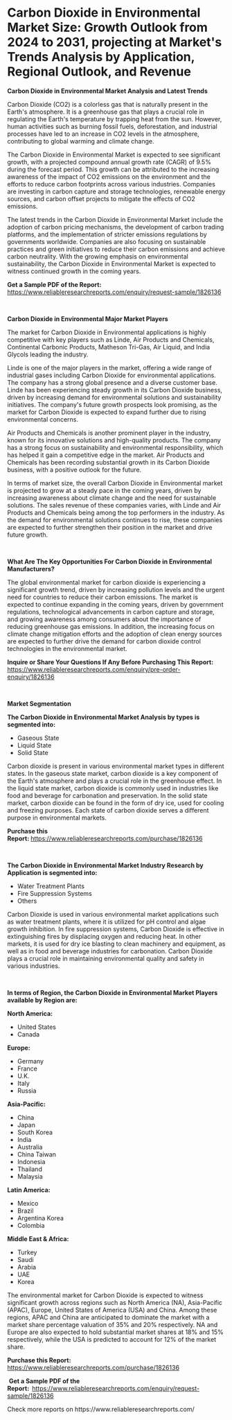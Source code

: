 <p><h1>Carbon Dioxide in Environmental Market Size: Growth Outlook from 2024 to 2031, projecting at Market's Trends Analysis by Application, Regional Outlook, and Revenue</h1></p><p><strong>Carbon Dioxide in Environmental Market Analysis and Latest Trends</strong></p>
<p><p>Carbon Dioxide (CO2) is a colorless gas that is naturally present in the Earth's atmosphere. It is a greenhouse gas that plays a crucial role in regulating the Earth's temperature by trapping heat from the sun. However, human activities such as burning fossil fuels, deforestation, and industrial processes have led to an increase in CO2 levels in the atmosphere, contributing to global warming and climate change.</p><p>The Carbon Dioxide in Environmental Market is expected to see significant growth, with a projected compound annual growth rate (CAGR) of 9.5% during the forecast period. This growth can be attributed to the increasing awareness of the impact of CO2 emissions on the environment and the efforts to reduce carbon footprints across various industries. Companies are investing in carbon capture and storage technologies, renewable energy sources, and carbon offset projects to mitigate the effects of CO2 emissions.</p><p>The latest trends in the Carbon Dioxide in Environmental Market include the adoption of carbon pricing mechanisms, the development of carbon trading platforms, and the implementation of stricter emissions regulations by governments worldwide. Companies are also focusing on sustainable practices and green initiatives to reduce their carbon emissions and achieve carbon neutrality. With the growing emphasis on environmental sustainability, the Carbon Dioxide in Environmental Market is expected to witness continued growth in the coming years.</p></p>
<p><strong>Get a Sample PDF of the Report:&nbsp;</strong> <a href="https://www.reliableresearchreports.com/enquiry/request-sample/1826136">https://www.reliableresearchreports.com/enquiry/request-sample/1826136</a></p>
<p>&nbsp;</p>
<p><strong>Carbon Dioxide in Environmental Major Market Players</strong></p>
<p><p>The market for Carbon Dioxide in Environmental applications is highly competitive with key players such as Linde, Air Products and Chemicals, Continental Carbonic Products, Matheson Tri-Gas, Air Liquid, and India Glycols leading the industry. </p><p>Linde is one of the major players in the market, offering a wide range of industrial gases including Carbon Dioxide for environmental applications. The company has a strong global presence and a diverse customer base. Linde has been experiencing steady growth in its Carbon Dioxide business, driven by increasing demand for environmental solutions and sustainability initiatives. The company's future growth prospects look promising, as the market for Carbon Dioxide is expected to expand further due to rising environmental concerns.</p><p>Air Products and Chemicals is another prominent player in the industry, known for its innovative solutions and high-quality products. The company has a strong focus on sustainability and environmental responsibility, which has helped it gain a competitive edge in the market. Air Products and Chemicals has been recording substantial growth in its Carbon Dioxide business, with a positive outlook for the future.</p><p>In terms of market size, the overall Carbon Dioxide in Environmental market is projected to grow at a steady pace in the coming years, driven by increasing awareness about climate change and the need for sustainable solutions. The sales revenue of these companies varies, with Linde and Air Products and Chemicals being among the top performers in the industry. As the demand for environmental solutions continues to rise, these companies are expected to further strengthen their position in the market and drive future growth.</p></p>
<p>&nbsp;</p>
<p><strong>What Are The Key Opportunities For Carbon Dioxide in Environmental Manufacturers?</strong></p>
<p><p>The global environmental market for carbon dioxide is experiencing a significant growth trend, driven by increasing pollution levels and the urgent need for countries to reduce their carbon emissions. The market is expected to continue expanding in the coming years, driven by government regulations, technological advancements in carbon capture and storage, and growing awareness among consumers about the importance of reducing greenhouse gas emissions. In addition, the increasing focus on climate change mitigation efforts and the adoption of clean energy sources are expected to further drive the demand for carbon dioxide control technologies in the environmental market.</p></p>
<p><strong>Inquire or Share Your Questions If Any Before Purchasing This Report:</strong> <a href="https://www.reliableresearchreports.com/enquiry/pre-order-enquiry/1826136">https://www.reliableresearchreports.com/enquiry/pre-order-enquiry/1826136</a></p>
<p>&nbsp;</p>
<p><strong>Market Segmentation</strong></p>
<p><strong>The Carbon Dioxide in Environmental Market Analysis by types is segmented into:</strong></p>
<p><ul><li>Gaseous State</li><li>Liquid State</li><li>Solid State</li></ul></p>
<p><p>Carbon dioxide is present in various environmental market types in different states. In the gaseous state market, carbon dioxide is a key component of the Earth's atmosphere and plays a crucial role in the greenhouse effect. In the liquid state market, carbon dioxide is commonly used in industries like food and beverage for carbonation and preservation. In the solid state market, carbon dioxide can be found in the form of dry ice, used for cooling and freezing purposes. Each state of carbon dioxide serves a different purpose in environmental markets.</p></p>
<p><strong>Purchase this Report:&nbsp;</strong><a href="https://www.reliableresearchreports.com/purchase/1826136">https://www.reliableresearchreports.com/purchase/1826136</a></p>
<p>&nbsp;</p>
<p><strong>The Carbon Dioxide in Environmental Market Industry Research by Application is segmented into:</strong></p>
<p><ul><li>Water Treatment Plants</li><li>Fire Suppression Systems</li><li>Others</li></ul></p>
<p><p>Carbon Dioxide is used in various environmental market applications such as water treatment plants, where it is utilized for pH control and algae growth inhibition. In fire suppression systems, Carbon Dioxide is effective in extinguishing fires by displacing oxygen and reducing heat. In other markets, it is used for dry ice blasting to clean machinery and equipment, as well as in food and beverage industries for carbonation. Carbon Dioxide plays a crucial role in maintaining environmental quality and safety in various industries.</p></p>
<p>&nbsp;</p>
<p><strong>In terms of Region, the Carbon Dioxide in Environmental Market Players available by Region are:</strong></p>
<p>
    <p> <strong> North America: </strong>
        <ul>
            <li>United States</li>
            <li>Canada</li>
        </ul>
        </p> 
    <p> <strong> Europe: </strong>
        <ul>
            <li>Germany</li>
            <li>France</li>
            <li>U.K.</li>
            <li>Italy</li>
            <li>Russia</li>
        </ul>
        </p> 
    <p> <strong> Asia-Pacific: </strong>
        <ul>
            <li>China</li>
            <li>Japan</li>
            <li>South Korea</li>
            <li>India</li>
            <li>Australia</li>
            <li>China Taiwan</li>
            <li>Indonesia</li>
            <li>Thailand</li>
            <li>Malaysia</li>
        </ul>
        </p> 
    <p> <strong> Latin America: </strong>
        <ul>
            <li>Mexico</li>
            <li>Brazil</li>
            <li>Argentina Korea</li>
            <li>Colombia</li>
        </ul>
        </p> 
    <p> <strong> Middle East & Africa: </strong>
        <ul>
            <li>Turkey</li>
            <li>Saudi</li>
            <li>Arabia</li>
            <li>UAE</li>
            <li>Korea</li>
        </ul>
    </p>
    </p>
<p><p>The environmental market for Carbon Dioxide is expected to witness significant growth across regions such as North America (NA), Asia-Pacific (APAC), Europe, United States of America (USA) and China. Among these regions, APAC and China are anticipated to dominate the market with a market share percentage valuation of 35% and 20% respectively. NA and Europe are also expected to hold substantial market shares at 18% and 15% respectively, while the USA is predicted to account for 12% of the market share.</p></p>
<p><strong>Purchase this Report: </strong><a href="https://www.reliableresearchreports.com/purchase/1826136">https://www.reliableresearchreports.com/purchase/1826136</a></p>
<p>&nbsp;<strong>Get a Sample PDF of the Report:&nbsp;&nbsp;</strong><a href="https://www.reliableresearchreports.com/enquiry/request-sample/1826136">https://www.reliableresearchreports.com/enquiry/request-sample/1826136</a></p>
<p><strong></strong></p>
<p>Check more reports on https://www.reliableresearchreports.com/</p>